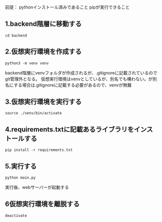 前提：
pythonインストール済みであること
pipが実行できること


## 1.backend階層に移動する

```
cd backend
```

## 2.仮想実行環境を作成する

```
python3 -m venv venv
```

backend階層にvenvフォルダが作成されるが、.gitignoreに記載されているのでgit管理外となる。
仮想実行環境はvenvとしているが、別名でも構わない。が別名にする場合は.gitignoreに記載する必要があるので、venvが無難

## 3.仮想実行環境を実行する
```
source ./venv/bin/activate
```
## 4.requirements.txtに記載あるライブラリをインストールする
```
pip install -r requirements.txt
```

## 5.実行する
```
python main.py
```
実行後、webサーバーが起動する


## 6仮想実行環境を離脱する
```
deactivate
```
